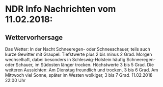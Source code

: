 # NDR Info Nachrichten vom 11.02.2018:


## Wettervorhersage
Das Wetter: In der Nacht Schneeregen- oder Schneeschauer, teils auch kurze Gewitter mit Graupel. Tiefstwerte plus 2 bis minus 2 Grad. Morgen wechselhaft, dabei besonders in Schleswig-Holstein häufig Schneeregen- oder Schauer, im Südosten länger trocken. Höchstwerte 3 bis 5 Grad. Die weiteren Aussichten: Am Dienstag freundlich und trocken, 3 bis 6 Grad. Am Mittwoch viel Sonne, später im Westen wolkiger, 3 bis 7 Grad. 11.02.2018 22:00 Uhr 
